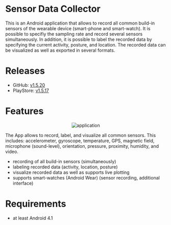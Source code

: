 # Sensor Data Collector
This is an Android application that allows to record all common build-in sensors of the wearable device (smart-phone and smart-watch). It is possible to specifiy the sampling rate and record several sensors simultaneously. In addition, it is possible to label the recorded data by specifying the current activity, posture, and location. The recorded data can be visualized as well as exported in several formats.

# Releases
<ul>
  <li>GitHub: <a href="https://github.com/sztyler/sensordatacollector/releases/tag/1.5.20">v1.5.20</a></li>
  <li>PlayStore: <a href="https://play.google.com/store/apps/details?id=de.unima.ar.collector">v1.5.17</a></li>
</ul> 

# Features
<p align="center"><img src="http://wifo5-14.informatik.uni-mannheim.de/sensor/res/framework.png" alt="application"></p>
The App allows to record, label, and visualize all common sensors. This includes: accelerometer, gyroscope, temperature, GPS, magnetic field, microphone (sound-level), orientation, pressure, proximity, humidity, and video.
<ul>
  <li>recording of all build-in sensors (simultaneously)</li>
  <li>labeling recorded data (activity, location, posture)</li>
  <li>visualize recorded data as well as supports live plotting</li>
  <li>supports smart-watches (Android Wear) (sensor recording, additional interface)</li>
</ul> 

# Requirements
<ul>
  <li>at least Android 4.1</li>
</ul>
